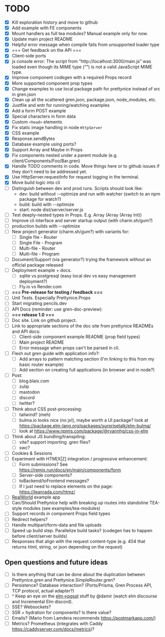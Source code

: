 # TODO

- [X] Kill exploration history and move to github
- [X] Add example with FE components
- [X] Mount handlers as full tea modules? Manual example only for now.
- [X] Update main project README
- [X] Helpful error message when compile fails from unsupported loader type
- [X] === Get feedback on the API ===
- [X] Client-side ports
- [X] js console error: The script from “http://localhost:3000/main.js” was loaded even though its MIME type (“”) is not a valid JavaScript MIME type.
- [X] Improve component codegen with a required Props record
- [X] More supported component prop types
- [X] Change examples to use local package path for prettynice instead of src in gren.json
- [X] Clean up all the scattered gren.json, package.json, node_modules, etc.
- [X] Justfile and entr for running/watching examples
- [X] Add a form POST example
- [X] Special characters in form data
- [X] Custom `<head>` elements
- [X] Fix static image handling in node `HttpServer`
- [X] CSS example
- [X] Response.sendBytes
- [X] Database example using ports?
- [X] Support Array and Maybe in Props
- [X] Fix components nested under a parent module (e.g. client/Components/Foo/Bar.gren)
- [X] Handle TODO comments in code. Move things here or to github issues if they don't need to be addressed yet.
- [X] Use HttpServer.requestInfo for request logging in the terminal.
- [X] Move build logic into cli
- [ ] Distinguish between dev and prod runs. Scripts should look like:
    - dev: build without --optimize and run with watcher (switch to an npm package for watch?)
    - build: build with --optimize
    - start: node dist/server/server.js
- [ ] Test deeply-nested types in Props. E.g. Array (Array (Array Int))
- [ ] Improve cli interface and server startup output (with charm.sh/gum?)
- [ ] production builds with --optimize
- [ ] New project generator (charm.sh/gum?) with variants for:
  - [ ] Single file - Router
  - [ ] Single File - Program
  - [ ] Multi-file - Router
  - [ ] Multi-file - Program
- [ ] Document/Support (via generator?) trying the framework without an official package released
- [ ] Deployment example + docs.
  - [ ] sqlite vs postgresql (easy local dev vs easy management deployment?)
  - [ ] Fly.io vs Render.com
- [ ] **=== Pre-release for testing / feedback ===**
- [ ] Unit Tests. Especially Prettynice.Props
- [ ] Start migrating pencils.dev
- [ ] API Docs (reminder: use gren-doc-preview):
- [ ] **=== release 1.0 ===**
- [ ] Doc site. Link on github project.
- [ ] Link to appropriate sections of the doc site from prettynice READMEs and API docs:
    - [ ] Client-side component example README (prop field types)
    - [ ] Main project README
    - [ ] Error message when props can't be parsed in cli.
- [ ] Flesh out gren guide with application info?:
  - [ ] Add arrays to pattern matching section (I'm linking to this from my basic router example)
  - [ ] Add section on creating full applications (in browser and in node?)
- [ ] Post:
  - [ ] blog.blaix.com
  - [ ] zulip
  - [ ] mastodon
  - [ ] discord
  - [ ] twitter?
- [ ] Think about CSS post-processing:
  - [ ] tailwind? (meh)
  - [ ] bulma.io looks nice (no js!), maybe worth a UI package? look at https://package.elm-lang.org/packages/surprisetalk/elm-bulma/
  - [ ] look at <https://www.npmjs.com/package/@ryannhg/css-in-elm>
- [ ] Think about JS bundling/transpiling:
  - [ ] vite? support importing .gren files?
  - [ ] swc?
- [ ] Cookies & Sessions
- [ ] Experiment with HTM[X|Z] integration / progressive enhancement:
  - [ ] Form submissions? See https://remix.run/docs/en/main/components/form
  - [ ] Server-side components?
  - [ ] toBackend/toFrontend messages?
  - [ ] If I just need to replace elements on the page: https://leanrada.com/htmz/
- [ ] [RealWorld](https://github.com/gothinkster/realworld) example app
- [ ] Can/Should Prettynice help with breaking up routes into standoline TEA-style modules (see examples/tea-modules)
- [ ] Support records in component Props field types
- [ ] Redirect helpers?
- [ ] Handle multipart/form-data and file uploads
- [ ] Speed up build step. Parallelize build tasks? (codegen has to happen before client/server builds)
- [ ] Responses that align with the request content-type (e.g. 404 that returns html, string, or json depending on the request)

## Open questions and future ideas

- [ ] Is there anything that can be done about the duplication between Prettynice.gren and Prettynice.SimpleRouter.gren?
- [ ] Persistence? Database interaction? (Ports/Prisma, Gren Process API, TCP protocol, actual adapter?)
- [ ] ^ Keep an eye on the [elm->pgsql](https://discourse.elm-lang.org/t/elm-postgres-and-nothing-inbetween/9557/1) stuff by @damir (watch elm discourse and Incremental Elm discord).
- [ ] SSE? Websockets?
- [ ] SSR + hydration for components? Is there value?
- [ ] Emails? (Mario from Lamdera recommends https://postmarkapp.com/)
- [ ] Metrics? Prometheus (integrates with Caddy https://caddyserver.com/docs/metrics)?
